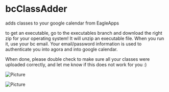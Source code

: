 # bcClassAdder
adds classes to your google calendar from EagleApps

to get an executable, go to the executables branch and download the right zip for your operating system! It will unzip an executable file. When you run it, use your bc email. Your email/password information is used to authenticate you into agora and into google calendar. 

When done, please double check to make sure all your classes were uploaded correctly, and let me know if this does not work for you :)

![Picture](images/IMG_2696.jpg?raw=true)

![Picture](images/IMG_2696.jpg?raw=true)
